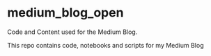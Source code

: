 # medium_blog_open
 Code and Content used for the Medium Blog.
 
 This repo contains code, notebooks and scripts for my Medium Blog
